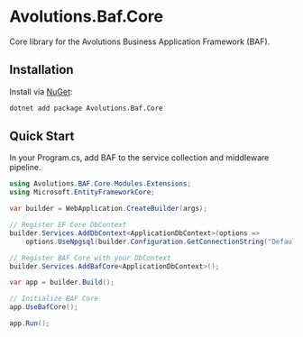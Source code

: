 # Avolutions.Baf.Core

Core library for the Avolutions Business Application Framework (BAF).

## Installation

Install via [NuGet](https://www.nuget.org/packages/Avolutions.Baf.Core):

```bash
dotnet add package Avolutions.Baf.Core
```

## Quick Start

In your Program.cs, add BAF to the service collection and middleware pipeline.

```csharp
using Avolutions.BAF.Core.Modules.Extensions;
using Microsoft.EntityFrameworkCore;

var builder = WebApplication.CreateBuilder(args);

// Register EF Core DbContext
builder.Services.AddDbContext<ApplicationDbContext>(options =>
    options.UseNpgsql(builder.Configuration.GetConnectionString("DefaultConnection")));

// Register BAF Core with your DbContext
builder.Services.AddBafCore<ApplicationDbContext>();

var app = builder.Build();

// Initialize BAF Core
app.UseBafCore();

app.Run();
```